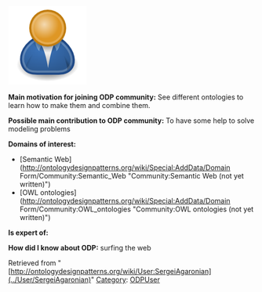 [![Image:ODPUser.png](../images/a/a6/ODPUser.png)](../Image/ODPUser.png "Image:ODPUser.png")




  





__Main motivation for joining ODP community:__ See different ontologies to learn how to make them and combine them.


__Possible main contribution to ODP community:__ To have some help to solve modeling problems


__Domains of interest:__



* [Semantic Web](http://ontologydesignpatterns.org/wiki/Special:AddData/Domain Form/Community:Semantic_Web "Community:Semantic Web (not yet written)")
* [OWL ontologies](http://ontologydesignpatterns.org/wiki/Special:AddData/Domain Form/Community:OWL_ontologies "Community:OWL ontologies (not yet written)")


__Is expert of:__


  

__How did I know about ODP:__ surfing the web






Retrieved from "[http://ontologydesignpatterns.org/wiki/User:SergeiAgaronian](../User/SergeiAgaronian)"
 [Category](http://ontologydesignpatterns.org/wiki/Special:Categories "Special:Categories"): [ODPUser](../Category/ODPUser "Category:ODPUser")
